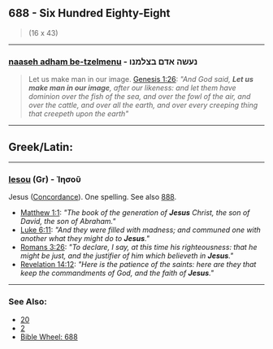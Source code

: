 ## 688 - Six Hundred Eighty-Eight
> (16 x 43)

---

### [naaseh adham be-tzelmenu](/keys/NOShH.ADM.BTzLMNV) - נעשה אדם בצלמנו
> Let us make man in our image. [Genesis 1:26](http://biblehub.com/genesis/1-26.htm): *"And God said, **Let us make man in our image**, after our likeness: and let them have dominion over the fish of the sea, and over the fowl of the air, and over the cattle, and over all the earth, and over every creeping thing that creepeth upon the earth"*

---

## Greek/Latin:

---

### [Iesou](/greek?word=ihsou) (Gr) - Ἰησοῦ
Jesus ([Concordance](https://biblehub.com/greek/ie_sou_2424.htm)). One spelling. See also [888](888).

- [Matthew 1:1](https://biblehub.com/matthew/1-1.htm): *"The book of the generation of **Jesus** Christ, the son of David, the son of Abraham."*
- [Luke 6:11](https://biblehub.com/luke/6-11.htm): *"And they were filled with madness; and communed one with another what they might do to **Jesus**."*
- [Romans 3:26](https://biblehub.com/romans/3-26.htm): *"To declare, I say, at this time his righteousness: that he might be just, and the justifier of him which believeth in **Jesus**."*
- [Revelation 14:12](https://biblehub.com/revelation/14-12.htm): *"Here is the patience of the saints: here are they that keep the commandments of God, and the faith of **Jesus**."*

---

### See Also:

- [20](20)
- [2](2)
- [Bible Wheel: 688](https://www.biblewheel.com//GR/GR_Database.php?SearchBy_Gematria=688)
